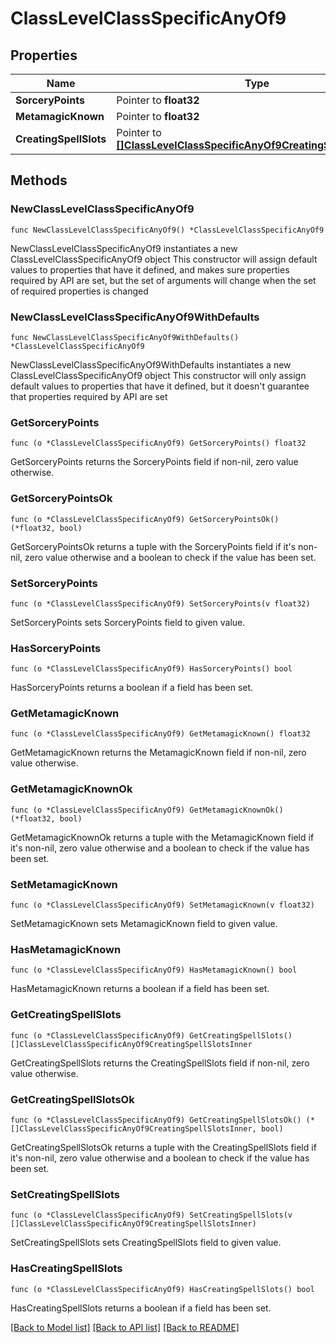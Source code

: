 # ClassLevelClassSpecificAnyOf9

## Properties

Name | Type | Description | Notes
------------ | ------------- | ------------- | -------------
**SorceryPoints** | Pointer to **float32** |  | [optional] 
**MetamagicKnown** | Pointer to **float32** |  | [optional] 
**CreatingSpellSlots** | Pointer to [**[]ClassLevelClassSpecificAnyOf9CreatingSpellSlotsInner**](ClassLevelClassSpecificAnyOf9CreatingSpellSlotsInner.md) |  | [optional] 

## Methods

### NewClassLevelClassSpecificAnyOf9

`func NewClassLevelClassSpecificAnyOf9() *ClassLevelClassSpecificAnyOf9`

NewClassLevelClassSpecificAnyOf9 instantiates a new ClassLevelClassSpecificAnyOf9 object
This constructor will assign default values to properties that have it defined,
and makes sure properties required by API are set, but the set of arguments
will change when the set of required properties is changed

### NewClassLevelClassSpecificAnyOf9WithDefaults

`func NewClassLevelClassSpecificAnyOf9WithDefaults() *ClassLevelClassSpecificAnyOf9`

NewClassLevelClassSpecificAnyOf9WithDefaults instantiates a new ClassLevelClassSpecificAnyOf9 object
This constructor will only assign default values to properties that have it defined,
but it doesn't guarantee that properties required by API are set

### GetSorceryPoints

`func (o *ClassLevelClassSpecificAnyOf9) GetSorceryPoints() float32`

GetSorceryPoints returns the SorceryPoints field if non-nil, zero value otherwise.

### GetSorceryPointsOk

`func (o *ClassLevelClassSpecificAnyOf9) GetSorceryPointsOk() (*float32, bool)`

GetSorceryPointsOk returns a tuple with the SorceryPoints field if it's non-nil, zero value otherwise
and a boolean to check if the value has been set.

### SetSorceryPoints

`func (o *ClassLevelClassSpecificAnyOf9) SetSorceryPoints(v float32)`

SetSorceryPoints sets SorceryPoints field to given value.

### HasSorceryPoints

`func (o *ClassLevelClassSpecificAnyOf9) HasSorceryPoints() bool`

HasSorceryPoints returns a boolean if a field has been set.

### GetMetamagicKnown

`func (o *ClassLevelClassSpecificAnyOf9) GetMetamagicKnown() float32`

GetMetamagicKnown returns the MetamagicKnown field if non-nil, zero value otherwise.

### GetMetamagicKnownOk

`func (o *ClassLevelClassSpecificAnyOf9) GetMetamagicKnownOk() (*float32, bool)`

GetMetamagicKnownOk returns a tuple with the MetamagicKnown field if it's non-nil, zero value otherwise
and a boolean to check if the value has been set.

### SetMetamagicKnown

`func (o *ClassLevelClassSpecificAnyOf9) SetMetamagicKnown(v float32)`

SetMetamagicKnown sets MetamagicKnown field to given value.

### HasMetamagicKnown

`func (o *ClassLevelClassSpecificAnyOf9) HasMetamagicKnown() bool`

HasMetamagicKnown returns a boolean if a field has been set.

### GetCreatingSpellSlots

`func (o *ClassLevelClassSpecificAnyOf9) GetCreatingSpellSlots() []ClassLevelClassSpecificAnyOf9CreatingSpellSlotsInner`

GetCreatingSpellSlots returns the CreatingSpellSlots field if non-nil, zero value otherwise.

### GetCreatingSpellSlotsOk

`func (o *ClassLevelClassSpecificAnyOf9) GetCreatingSpellSlotsOk() (*[]ClassLevelClassSpecificAnyOf9CreatingSpellSlotsInner, bool)`

GetCreatingSpellSlotsOk returns a tuple with the CreatingSpellSlots field if it's non-nil, zero value otherwise
and a boolean to check if the value has been set.

### SetCreatingSpellSlots

`func (o *ClassLevelClassSpecificAnyOf9) SetCreatingSpellSlots(v []ClassLevelClassSpecificAnyOf9CreatingSpellSlotsInner)`

SetCreatingSpellSlots sets CreatingSpellSlots field to given value.

### HasCreatingSpellSlots

`func (o *ClassLevelClassSpecificAnyOf9) HasCreatingSpellSlots() bool`

HasCreatingSpellSlots returns a boolean if a field has been set.


[[Back to Model list]](../README.md#documentation-for-models) [[Back to API list]](../README.md#documentation-for-api-endpoints) [[Back to README]](../README.md)


